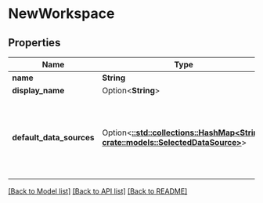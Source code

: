 # NewWorkspace

## Properties

Name | Type | Description | Notes
------------ | ------------- | ------------- | -------------
**name** | **String** |  | 
**display_name** | Option<**String**> |  | [optional]
**default_data_sources** | Option<[**::std::collections::HashMap<String, crate::models::SelectedDataSource>**](selectedDataSource.md)> | This is a mapping from the provider type to the data source selected for that type | [optional]

[[Back to Model list]](../README.md#documentation-for-models) [[Back to API list]](../README.md#documentation-for-api-endpoints) [[Back to README]](../README.md)


